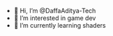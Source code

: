 - 👋 Hi, I’m @DaffaAditya-Tech
- 👀 I’m interested in game dev
- 🌱 I’m currently learning shaders

<!---
DaffaAditya-Tech/DaffaAditya-Tech is a ✨ special ✨ repository because its `README.md` (this file) appears on your GitHub profile.
You can click the Preview link to take a look at your changes.
--->
